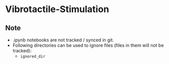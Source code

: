 # Vibrotactile-Stimulation

## Note
- .ipynb notebooks are not tracked / synced in git.
- Following directories can be used to ignore files (files in them will not be tracked):
    - `ignored_dir`
